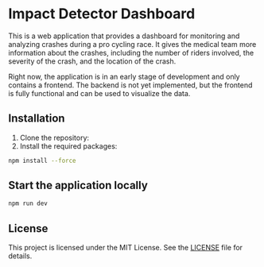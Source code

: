 # Impact Detector Dashboard

This is a web application that provides a dashboard for monitoring and analyzing crashes during a pro cycling race. It gives the medical team more information about the crashes, including the number of riders involved, the severity of the crash, and the location of the crash.

Right now, the application is in an early stage of development and only contains a frontend. The backend is not yet implemented, but the frontend is fully functional and can be used to visualize the data.

## Installation

1. Clone the repository:
2. Install the required packages:

```bash
npm install --force
```

## Start the application locally

```bash
npm run dev
```

## License

This project is licensed under the MIT License. See the [LICENSE](LICENSE) file for details.
